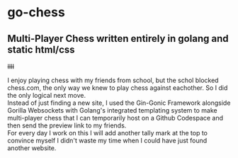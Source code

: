 # go-chess
## Multi-Player Chess written entirely in golang and static html/css           
     
~~IIII~~
     
I enjoy playing chess with my friends from school, but the schol blocked chess.com, the only way we knew to play chess against eachother. So I did the only logical next move.       
Instead of just finding a new site, I used the Gin-Gonic Framework alongside Gorilla Websockets with Golang's integrated templating system to make multi-player chess that I can temporarily host on a Github Codespace and then send the preview link to my friends.        
For every day I work on this I will add another tally mark at the top to convince myself I didn't waste my time when I could have just found another website.
